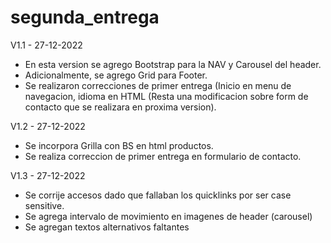 # segunda_entrega

V1.1 - 27-12-2022
* En esta version se agrego Bootstrap para la NAV y Carousel del header.
* Adicionalmente, se agrego Grid para Footer.
* Se realizaron correcciones de primer entrega (Inicio en menu de navegacion, idioma en HTML (Resta una modificacion sobre form de contacto que se realizara en proxima version).

V1.2 - 27-12-2022
* Se incorpora Grilla con BS en html productos.
* Se realiza correccion de primer entrega en formulario de contacto.

V1.3 - 27-12-2022
* Se corrije accesos dado que fallaban los quicklinks por ser case sensitive.
* Se agrega intervalo de movimiento en imagenes de header (carousel)
* Se agregan textos alternativos faltantes


